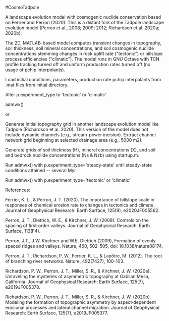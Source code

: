 #CosmoTadpole

A landscape evolution model with cosmogenic nuclide conservation based on Ferrier and Perron (2020). This is a distant fork of the Tadpole landscape evolution model (Perron et al., 2008; 2009; 2012; Richardson et al. 2020a; 2020b).

The 2D, MATLAB-based model computes transient changes in topography, soil thickness, soil mineral concentrations, and soil cosmogenic nuclide concentrations stemming changes in rock uplift rate ("tectonic") or hillslope process efficiencies ("climatic"). The model runs in GNU Octave with TCN profile tracking turned off and uniform production rates turned off (no usage of pchip interpolants).

Load initial conditions, parameters, production rate pchip interpolants from .mat files from initial directory.

Alter p.experiment_type to 'tectonic' or 'climatic'

admwx()

or

Generate initial topography grid in another landscape evolution model like Tadpole (Richardson et al. 2020). This version of the model does not include dynamic channels (e.g., stream-power incision). Extract channel network grid beginning at selected drainage area (e.g., 5000 m2).

Generate grids of soil thickness (H), mineral concentrations (X), and soil and bedrock nuclide concentrations (Ns & Nzb) using startup.m.

Run admwx() with p.experiment_type='steady-state' until steady-state conditions attained -- several Myr

Run admwx() with p.experiment_type='tectonic' or 'climatic'

References:

Ferrier, K. L., & Perron, J. T. (2020). The importance of hillslope scale in responses of chemical erosion rate to changes in tectonics and climate. Journal of Geophysical Research: Earth Surface, 125(9), e2020JF005562.

Perron, J. T., Dietrich, W. E., & Kirchner, J. W. (2008). Controls on the spacing of first‐order valleys. Journal of Geophysical Research: Earth Surface, 113(F4).

Perron, J.T., J.W. Kirchner and W.E. Dietrich (2009), Formation of evenly spaced ridges and valleys. Nature, 460, 502–505, doi: 10.1038/nature08174.

Perron, J. T., Richardson, P. W., Ferrier, K. L., & Lapôtre, M. (2012). The root of branching river networks. Nature, 492(7427), 100-103.

Richardson, P. W., Perron, J. T., Miller, S. R., & Kirchner, J. W. (2020a). Unraveling the mysteries of asymmetric topography at Gabilan Mesa, California. Journal of Geophysical Research: Earth Surface, 125(7), e2019JF005378.

Richardson, P. W., Perron, J. T., Miller, S. R., & Kirchner, J. W. (2020b). Modeling the formation of topographic asymmetry by aspect‐dependent erosional processes and lateral channel migration. Journal of Geophysical Research: Earth Surface, 125(7), e2019JF005377.

